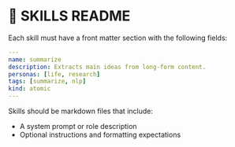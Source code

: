 # 🧠 SKILLS README

Each skill must have a front matter section with the following fields:

```yaml
---
name: summarize
description: Extracts main ideas from long-form content.
personas: [life, research]
tags: [summarize, nlp]
kind: atomic
---
```

Skills should be markdown files that include:
- A system prompt or role description
- Optional instructions and formatting expectations
